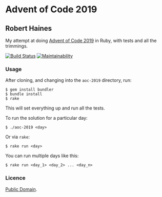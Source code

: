# Advent of Code 2019
## Robert Haines

My attempt at doing [Advent of Code 2019](http://adventofcode.com/2019) in Ruby, with tests and all the trimmings.

[![Build Status](https://travis-ci.org/hainesr/aoc-2019.svg?branch=master)](https://travis-ci.org/hainesr/aoc-2019)
[![Maintainability](https://api.codeclimate.com/v1/badges/c5309e30ce5c9f6ed043/maintainability)](https://codeclimate.com/github/hainesr/aoc-2019/maintainability)

### Usage

After cloning, and changing into the `aoc-2019` directory, run:

```shell
$ gem install bundler
$ bundle install
$ rake
```

This will set everything up and run all the tests.

To run the solution for a particular day:

```shell
$ ./aoc-2019 <day>
```

Or via `rake`:

```shell
$ rake run <day>
```

You can run multiple days like this:

```shell
$ rake run <day_1> <day_2> ... <day_n>
```

### Licence

[Public Domain](http://unlicense.org).
